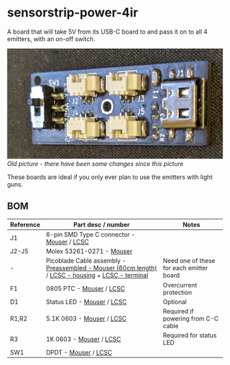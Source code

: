 # sensorstrip-power-4ir

A board that will take 5V from its USB-C board to and pass it on to all 4 emitters, with an on-off switch.

![Image of power-4ir board](/resources/power-4ir.jpg)
_Old picture - there have been some changes since this picture_

These boards are ideal if you only ever plan to use the emitters with light guns.

## BOM

| Reference | Part desc / number | Notes |
|----------|-------------|-------|
| J1 | 6-pin SMD Type C connector - [Mouser](https://www.mouser.co.uk/ProductDetail/GCT/USB4135-GF-A?qs=Li%252BoUPsLEnt6HRo6RUvaXA%3D%3D) / [LCSC](https://lcsc.com/product-detail/USB-Connectors_DEALON-USB-TYPE-C-007_C2927027.html) |  |
| J2-J5 | Molex 53261-0271  - [Mouser](https://www.mouser.com/ProductDetail/Molex/53261-0271?qs=%252B72YyncTwW%252B8%252BBjraxGf3A%3D%3D) | |
| - | Picoblade Cable assembly - [Preassembled - Mouser (60cm length)](https://www.mouser.com/ProductDetail/Molex/15134-0206?qs=F%2F1Z9SgJL%252BXkfyBT%252BHsQcw%3D%3D) / [LCSC - housing](https://www.lcsc.com/product-detail/_MOLEX-_C293613.html) + [LCSC - terminal](https://www.lcsc.com/product-detail/_MOLEX-_C259763.html) | Need one of these for each emitter board |
| F1 | 0805 PTC - [Mouser](https://www.mouser.com/ProductDetail/Murata-Electronics/PRG21BC0R2MM1RA?qs=makukexe9nzHJ%252Bvxp0S09w%3D%3D) / [LCSC](https://www.lcsc.com/product-detail/_Murata-Electronics-_C184863.html) | Overcurrent protection |
| D1 | Status LED - [Mouser](https://www.mouser.co.uk/ProductDetail/Wurth-Elektronik/150060GS75000?qs=LlUlMxKIyB0UYkq5lDO8nA%3D%3D) / [LCSC](https://www.lcsc.com/product-detail/Light-Emitting-Diodes-LED_Everlight-Elec-19-217-GHC-YR1S2-3T_C72043.html) | Optional |
| R1,R2 | 5.1K 0603 - [Mouser](https://www.mouser.com/ProductDetail/Panasonic/ERJ-3EKF5101V?qs=MVjVSMjNRMqhyossZ5oXsQ%3D%3D) / [LCSC](https://lcsc.com/product-detail/Chip-Resistor-Surface-Mount_PANASONIC-ERJ3EKF5101V_C123727.html) | Required if powering from C-C cable |
| R3 | 1K 0603 - [Mouser](https://www.mouser.co.uk/ProductDetail/Panasonic/ERJ-3EKF1001V?qs=H7k1u0Mp9JTM8yQxOuvoDg%3D%3D) / [LCSC](https://www.lcsc.com/product-detail/Chip-Resistor-Surface-Mount_YAGEO-RC0603FR-071KL_C22548.html) | Required for status LED |
| SW1 | DPDT - [Mouser](https://www.mouser.co.uk/ProductDetail/CK/JS202011SCQN?qs=LgMIjt8LuD95JYWxZ7NvZA%3D%3D) / [LCSC](https://lcsc.com/product-detail/Slide-Switches_C-K-JS202011SCQN_C221666.html) | |
